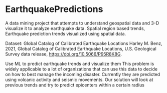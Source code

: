 # EarthquakePredictions
A data mining project that attempts to understand geospatial data and 3-D visualize it to analyze earthquake data. Spatial region based trends, Earthquake prediction trends visualized using spatial data.

Dataset: Global Catalog of Calibrated Earthquake Locations Harley M. Benz, 2021, Global Catalog of Calibrated Earthquake Locations, U.S. Geological Survey data release, https://doi.org/10.5066/P95R8K8G.

Use ML to predict earthquake trends and visualize them This problem is widely applicable to a lot of organizations that can use this data to decide on how to best manage the incoming disaster. Currently they are predicted using volcanic activity and seismic movements. Our solution will look at previous trends and try to predict epicenters within a certain radius
